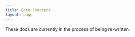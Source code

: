 ```yaml
---
title: Core Concepts
layout: page
---
```

<p class="not-complete">These docs are currently in the process of being re-written.</p>
